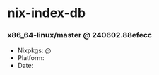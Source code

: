# nix-index-db
### x86_64-linux/master @ 240602.88efecc
- Nixpkgs: @[](https://github.com/NixOS/nixpkgs/commit/88efecc7e88048b5e50047735f4481b1c2166973)
- Platform: 
- Date: 
